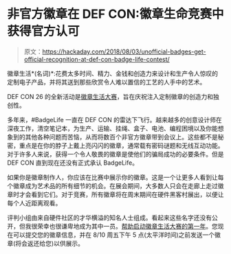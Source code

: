 # 非官方徽章在 DEF CON:徽章生命竞赛中获得官方认可

> 原文：<https://hackaday.com/2018/08/03/unofficial-badges-get-official-recognition-at-def-con-badge-life-contest/>

徽章生活*(名词)*:花费太多时间、精力、金钱和创造力来设计和生产令人惊叹的定制电子产品，并将其送到那些欣赏令人难以置信的工艺的人手中的艺术。

DEF CON 26 的全新活动是[徽章生活大赛](https://badgelife.org/)，旨在庆祝注入定制徽章的创造力和独创性。

多年来，#BadgeLife 一直在 DEF CON 的雷达下飞行。越来越多的创意设计师在深夜工作，清空笔记本，为生产、运输、挂绳、盒子、电池、编程困境以及你能想象到的其他各种问题而苦恼，从而将数百个非官方徽章带到会议上。这些都不是秘密，重点是在你的脖子上戴上亮闪闪的徽章，通常载有密码谜题和无线互动功能。对于许多人来说，获得一个令人敬畏的徽章是使他们的骗局成功的必要条件。但是 DEF CON 直到现在还没有正式承认 BadgeLife。

如果你是徽章制作人，你应该在比赛中展示你的徽章。这是一个让更多人看到让每个徽章成为艺术品的所有细节的机会。在展会期间，大多数人只会在走廊上走过徽章时才会看到它们。对于竞赛，所有徽章将在周末期间在硬件黑客村展出，以便让每个人近距离观看。

评判小组由来自硬件社区的才华横溢的知名人士组成。看起来这些名字还没有公开，但我很荣幸也很谦卑地成为其中一员。[帮助启动徽章生活大赛的第一年](https://www.badgelife.org/rules.html)。您现在可以提交您的徽章信息，并在 8/10 周五下午 5 点(太平洋时间)之前发送一个徽章(将会返还给您)以供展示。
